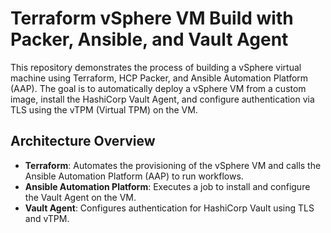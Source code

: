 # Terraform vSphere VM Build with Packer, Ansible, and Vault Agent

This repository demonstrates the process of building a vSphere virtual machine using Terraform, HCP Packer, and Ansible Automation Platform (AAP). The goal is to automatically deploy a vSphere VM from a custom image, install the HashiCorp Vault Agent, and configure authentication via TLS using the vTPM (Virtual TPM) on the VM.

## Architecture Overview

- **Terraform**: Automates the provisioning of the vSphere VM and calls the Ansible Automation Platform (AAP) to run workflows.
- **Ansible Automation Platform**: Executes a job to install and configure the Vault Agent on the VM.
- **Vault Agent**: Configures authentication for HashiCorp Vault using TLS and vTPM.